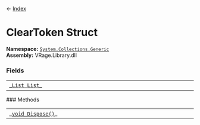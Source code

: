 ← [Index](index)
# ClearToken Struct
**Namespace:** [`System.Collections.Generic`](System.Collections.Generic)  
**Assembly:** VRage.Library.dll  
### Fields
<table style="width:100%;display:table">
<tr><td>_<a href="System.Collections.Generic.List"><code>List<T> List</code></a>_</td><td></td></tr>
</table>
### Methods
<table style="width:100%;display:table">
<tr><td>_<a href="System.Collections.Generic.Dispose"><code>void Dispose()</code></a>_</td><td></td></tr>
</table>

